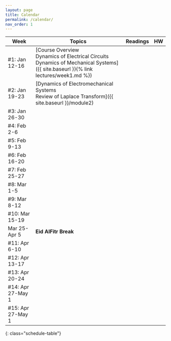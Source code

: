 ```yaml
---
layout: page
title: Calendar
permalink: /calendar/
nav_order: 1
---
```

| Week              | Topics                                                                    | Readings | HW |
|-------------------|---------------------------------------------------------------------------|----------|----|
| #1: Jan 12-16     | [Course Overview<br />Dynamics of Electrical Circuits<br />Dynamics of Mechanical Systems]({{ site.baseurl }}{% link lectures/week1.md %})                                                                       |          |    |
| #2: Jan 19-23 | [Dynamics of Electromechanical Systems<br />Review of Laplace Transform]({{ site.baseurl }}/module2)                                                                                              |          |     |
| #3: Jan 26-30       |                            			                                    |          |      |
| #4: Feb 2-6      |                                                                           |          |    |
| #5: Feb 9-13     |                                                                           |          |    |
| #6: Feb 16-20     |                                                                           |          |        |
| #7: Feb 25-27       |                                                                           |          |        |
| #8: Mar 1-5      |                                                                           |          |    |
| #9: Mar 8-12     |                                                                           |          |        |
| #10: Mar 15-19    |                                                                           |          |        |
|  Mar 25-Apr 5| **Eid AlFitr Break**| | |
| #11: Apr 6-10 |                                                                           |          |        |
| #12: Apr 13-17      |                                                                           |          |        |
| #13: Apr 20-24    |                                      							            |          |        |
| #14: Apr 27-May 1   |                                                                           |          |        |
| #15: Apr 27-May 1 | | | |
{: class="schedule-table"}

